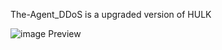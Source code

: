 The-Agent_DDoS is a upgraded version of HULK

![image](https://github.com/DrAlixan/The-Agent_DDoS/assets/154796319/c0bbe7ea-8b49-4daf-9356-fa49c7357862)
Preview
